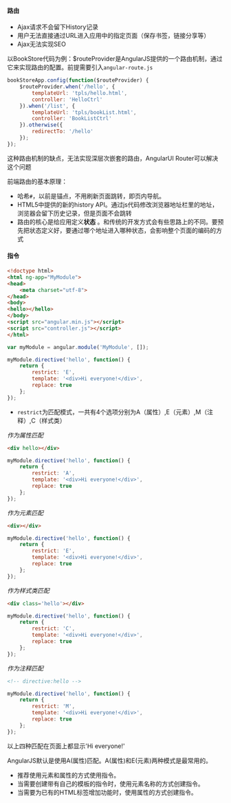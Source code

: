 #### 路由

* Ajax请求不会留下History记录
* 用户无法直接通过URL进入应用中的指定页面（保存书签，链接分享等）
* Ajax无法实现SEO


以BookStore代码为例：$routeProvider是AngularJS提供的一个路由机制，通过它来实现路由的配置。前提需要引入`angular-route.js`

```javascript
bookStoreApp.config(function($routeProvider) {
    $routeProvider.when('/hello', {
        templateUrl: 'tpls/hello.html',
        controller: 'HelloCtrl'
    }).when('/list', {
        templateUrl: 'tpls/bookList.html',
        controller: 'BookListCtrl'
    }).otherwise({
        redirectTo: '/hello'
    });
});
```

这种路由机制的缺点，无法实现深层次嵌套的路由，AngularUI Router可以解决这个问题


前端路由的基本原理：
* 哈希`#`，以前是锚点，不用刷新页面跳转，即页内导航。
* HTML5中提供的新的history API。通过js代码修改浏览器地址栏里的地址，浏览器会留下历史记录，但是页面不会跳转
* 路由的核心是给应用定义**状态**
。和传统的开发方式会有些思路上的不同。要预先把状态定义好，要通过哪个地址进入哪种状态，会影响整个页面的编码的方式

#### 指令

```html
<!doctype html>
<html ng-app="MyModule">
<head>
    <meta charset="utf-8">
</head>
<body>
<hello></hello>
</body>
<script src="angular.min.js"></script>
<script src="controller.js"></script>
</html>
```

```javascript
var myModule = angular.module('MyModule', []);

myModule.directive('hello', function() {
    return {
        restrict: 'E',
        template: '<div>Hi everyone!</div>',
        replace: true
    };
});
```

* `restrict`为匹配模式，一共有4个选项分别为A（属性）,E（元素）,M（注释）,C（样式类）

*作为属性匹配*

```html
<div hello></div>
```

```javascript
myModule.directive('hello', function() {
    return {
        restrict: 'A',
        template: '<div>Hi everyone!</div>',
        replace: true
    };
});
```

*作为元素匹配*

```html
<div></div>
```

```javascript
myModule.directive('hello', function() {
    return {
        restrict: 'E',
        template: '<div>Hi everyone!</div>',
        replace: true
    };
});
```

*作为样式类匹配*

```html
<div class='hello'></div>
```

```javascript
myModule.directive('hello', function() {
    return {
        restrict: 'C',
        template: '<div>Hi everyone!</div>',
        replace: true
    };
});
```

*作为注释匹配*

```html
<!-- directive:hello -->
```

```javascript
myModule.directive('hello', function() {
    return {
        restrict: 'M',
        template: '<div>Hi everyone!</div>',
        replace: true
    };
});
```

以上四种匹配在页面上都显示'Hi everyone!'

AngularJS默认是使用A(属性)匹配。A(属性)和E(元素)两种模式是最常用的。
* 推荐使用元素和属性的方式使用指令。
* 当需要创建带有自己的模板的指令时，使用元素名称的方式创建指令。
* 当需要为已有的HTML标签增加功能时，使用属性的方式创建指令。

